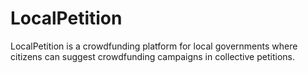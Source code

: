 # LocalPetition
LocalPetition is a crowdfunding platform for local governments where citizens can suggest crowdfunding campaigns in collective petitions.
